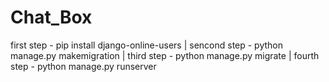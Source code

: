 # Chat_Box

first step - pip install django-online-users | sencond step - python manage.py makemigration | third step - python manage.py migrate | fourth step - python manage.py runserver
